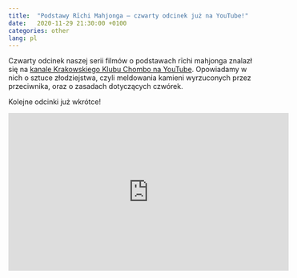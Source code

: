 ```yaml
---
title:  "Podstawy Rīchi Mahjonga — czwarty odcinek już na YouTube!"
date:   2020-11-29 21:30:00 +0100
categories: other
lang: pl
---
```


Czwarty odcinek naszej serii filmów o podstawach rīchi mahjonga znalazł się na [kanale Krakowskiego Klubu Chombo na YouTube](https://www.youtube.com/channel/UCCsyYLtIHOPfZtL1o-iNzNA).
Opowiadamy w nich o sztuce złodziejstwa, czyli meldowania kamieni wyrzuconych przez przeciwnika, oraz o zasadach dotyczących czwórek.

Kolejne odcinki już wkrótce!

<iframe width="560" height="315" src="https://www.youtube.com/embed/x2f0GlDigkY" frameborder="0" allow="accelerometer; autoplay; encrypted-media; gyroscope; picture-in-picture" allowfullscreen></iframe>
